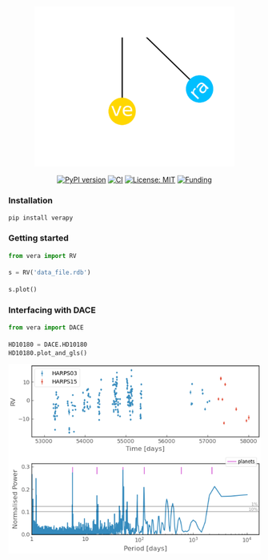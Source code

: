 
<div align="center">
<img src="img/vera.gif" width="400px"></img>


[![PyPI version](https://badge.fury.io/py/verapy.svg)](https://pypi.org/project/verapy/)
[![CI](https://github.com/j-faria/vera/actions/workflows/python-package.yml/badge.svg)](https://github.com/j-faria/vera/actions/workflows/python-package.yml)
[![License: MIT](https://img.shields.io/badge/license-MIT-informational.svg)](https://github.com/j-faria/vera/blob/main/LICENSE)
[![Funding](https://img.shields.io/badge/funding-FCT-darkgreen.svg)](https://www.fct.pt/)

</div>


### Installation

```
pip install verapy
```

### Getting started

```python
from vera import RV

s = RV('data_file.rdb')

s.plot()
```

### Interfacing with DACE

```python
from vera import DACE

HD10180 = DACE.HD10180
HD10180.plot_and_gls()
```

![hd10180](img/hd10180.png)

